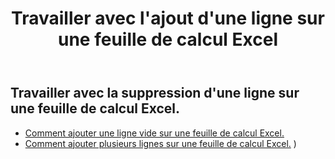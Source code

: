 ﻿---
title: Travailler avec l'ajout d'une ligne sur une feuille de calcul Excel
second_title: Aspose.Cells Cloud Documen
linktitle: Annonce
type: docs
url: /fr/rows/add/
keywords: Working with adding row on an Excel worksheet. How to add rows on an Excel worksheet
description: Aspose.Cells Cloud REST API prend en charge l'ajout de lignes sur une feuille de calcul Excel. Le SDK prend en charge différents types de langages de développement. Ils incluent Android, C#, Go, Java, NodeJS, Perl, PHP, Python, Ruby et Swift.
weight: 20
---
## Travailler avec la suppression d'une ligne sur une feuille de calcul Excel.

- [Comment ajouter une ligne vide sur une feuille de calcul Excel.](/cells/fr/rows/add/row/) 
- [Comment ajouter plusieurs lignes sur une feuille de calcul Excel.](/cells/fr/rows/add/rows/) ) 
